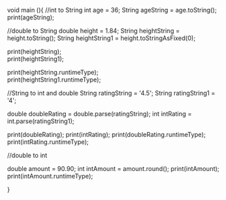 void main (){
//int to String
int age = 36;
String ageString = age.toString();
print(ageString);

//double to String
double height = 1.84;
String heightString = height.toString();
String heightString1 = height.toStringAsFixed(0); 

print(heightString);  
print(heightString1); 
  
print(heightString.runtimeType);  
print(heightString1.runtimeType); 
  
//String to int and double
  String ratingString = '4.5';
  String ratingString1 = '4';
  
  double doubleRating = double.parse(ratingString);
  int intRating = int.parse(ratingString1);
  
  print(doubleRating);
  print(intRating);
  print(doubleRating.runtimeType);
  print(intRating.runtimeType);
  
 //double to int
  
  double amount = 90.90;
  int intAmount = amount.round();
  print(intAmount);
  print(intAmount.runtimeType);
  
  
}